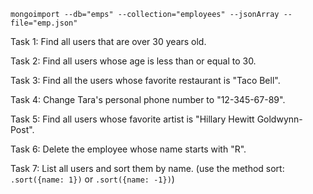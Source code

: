 `mongoimport --db="emps" --collection="employees" --jsonArray --file="emp.json"`

Task 1: Find all users that are over 30 years old.

Task 2: Find all users whose age is less than or equal to 30.

Task 3: Find all the users whose favorite restaurant is "Taco Bell".

Task 4: Change Tara's personal phone number to "12-345-67-89".

Task 5: Find all users whose favorite artist is "Hillary Hewitt Goldwynn-Post".

Task 6: Delete the employee whose name starts with "R".

Task 7: List all users and sort them by name. (use the method sort: `.sort({name: 1})` or `.sort({name: -1})`)

